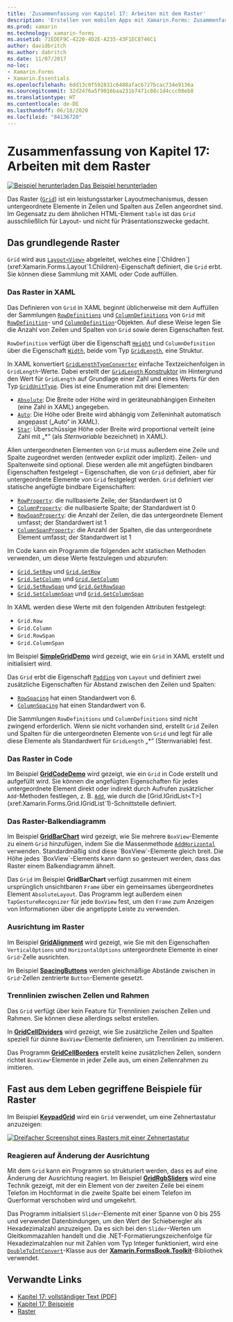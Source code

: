 ```yaml
---
title: 'Zusammenfassung von Kapitel 17: Arbeiten mit dem Raster'
description: 'Erstellen von mobilen Apps mit Xamarin.Forms: Zusammenfassung von Kapitel 17: Arbeiten mit dem Raster'
ms.prod: xamarin
ms.technology: xamarin-forms
ms.assetid: 71EDEF9C-4220-4D2E-A235-43F1EC8746C1
author: davidbritch
ms.author: dabritch
ms.date: 11/07/2017
no-loc:
- Xamarin.Forms
- Xamarin.Essentials
ms.openlocfilehash: 6dd13c0f592831c6488afac6727bcac734e9136a
ms.sourcegitcommit: 32d2476a5f9016baa231b7471c88c1d4ccc08eb8
ms.translationtype: HT
ms.contentlocale: de-DE
ms.lasthandoff: 06/18/2020
ms.locfileid: "84136720"
---
```

# <a name="summary-of-chapter-17-mastering-the-grid"></a>Zusammenfassung von Kapitel 17: Arbeiten mit dem Raster

[![Beispiel herunterladen](~/media/shared/download.png) Das Beispiel herunterladen](https://github.com/xamarin/xamarin-forms-book-samples/tree/master/Chapter17)

Das Raster ([`Grid`](xref:Xamarin.Forms.Grid)) ist ein leistungsstarker Layoutmechanismus, dessen untergeordnete Elemente in Zeilen und Spalten aus Zellen angeordnet sind. Im Gegensatz zu dem ähnlichen HTML-Element `table` ist das `Grid` ausschließlich für Layout- und nicht für Präsentationszwecke gedacht.

## <a name="the-basic-grid"></a>Das grundlegende Raster

`Grid` wird aus [`Layout<View>`](xref:Xamarin.Forms.Layout`1) abgeleitet, welches eine [`Children`](xref:Xamarin.Forms.Layout`1.Children)-Eigenschaft definiert, die `Grid` erbt. Sie können diese Sammlung mit XAML oder Code auffüllen.

### <a name="the-grid-in-xaml"></a>Das Raster in XAML

Das Definieren von `Grid` in XAML beginnt üblicherweise mit dem Auffüllen der Sammlungen [`RowDefinitions`](xref:Xamarin.Forms.Grid.RowDefinitions) und [`ColumnDefinitions`](xref:Xamarin.Forms.Grid.ColumnDefinitions) von `Grid` mit [`RowDefinition`](xref:Xamarin.Forms.RowDefinition)- und [`ColumnDefinition`](xref:Xamarin.Forms.ColumnDefinition)-Objekten. Auf diese Weise legen Sie die Anzahl von Zeilen und Spalten von `Grid` sowie deren Eigenschaften fest.

`RowDefinition` verfügt über die Eigenschaft [`Height`](xref:Xamarin.Forms.RowDefinition.Height) und `ColumnDefinition` über die Eigenschaft [`Width`](xref:Xamarin.Forms.ColumnDefinition.Width), beide vom Typ [`GridLength`](xref:Xamarin.Forms.GridLength), eine Struktur.

In XAML konvertiert [`GridLengthTypeConverter`](xref:Xamarin.Forms.GridLengthTypeConverter) einfache Textzeichenfolgen in `GridLength`-Werte. Dabei erstellt der [`GridLength` Konstruktor](xref:Xamarin.Forms.GridLength.%23ctor(System.Double,Xamarin.Forms.GridUnitType)) im Hintergrund den Wert für `GridLength` auf Grundlage einer Zahl und eines Werts für den Typ [`GridUnitType`](xref:Xamarin.Forms.GridUnitType). Dies ist eine Enumeration mit drei Elementen:

- [`Absolute`](xref:Xamarin.Forms.GridUnitType.Absolute): Die Breite oder Höhe wird in geräteunabhängigen Einheiten (eine Zahl in XAML) angegeben.
- [`Auto`](xref:Xamarin.Forms.GridUnitType.Auto): Die Höhe oder Breite wird abhängig vom Zelleninhalt automatisch angepasst („Auto“ in XAML).
- [`Star`](xref:Xamarin.Forms.GridUnitType.Star): Überschüssige Höhe oder Breite wird proportional verteilt (eine Zahl mit „\*“ (als *Sternvariable* bezeichnet) in XAML).

Allen untergeordneten Elementen von `Grid` muss außerdem eine Zeile und Spalte zugeordnet werden (entweder explizit oder implizit). Zeilen- und Spaltenweite sind optional. Diese werden alle mit angefügten bindbaren Eigenschaften festgelegt – Eigenschaften, die von `Grid` definiert, aber für untergeordnete Elemente von `Grid` festgelegt werden. `Grid` definiert vier statische angefügte bindbare Eigenschaften:

- [`RowProperty`](xref:Xamarin.Forms.Grid.RowProperty): die nullbasierte Zeile; der Standardwert ist 0
- [`ColumnProperty`](xref:Xamarin.Forms.Grid.ColumnProperty): die nullbasierte Spalte; der Standardwert ist 0
- [`RowSpanProperty`](xref:Xamarin.Forms.Grid.RowSpanProperty): die Anzahl der Zeilen, die das untergeordnete Element umfasst; der Standardwert ist 1
- [`ColumnSpanProperty`](xref:Xamarin.Forms.Grid.ColumnSpanProperty): die Anzahl der Spalten, die das untergeordnete Element umfasst; der Standardwert ist 1

Im Code kann ein Programm die folgenden acht statischen Methoden verwenden, um diese Werte festzulegen und abzurufen:

- [`Grid.SetRow`](xref:Xamarin.Forms.Grid.SetRow(Xamarin.Forms.BindableObject,System.Int32)) und [`Grid.GetRow`](xref:Xamarin.Forms.Grid.GetRow(Xamarin.Forms.BindableObject))
- [`Grid.SetColumn`](xref:Xamarin.Forms.Grid.SetColumn(Xamarin.Forms.BindableObject,System.Int32)) und [`Grid.GetColumn`](xref:Xamarin.Forms.Grid.GetColumn(Xamarin.Forms.BindableObject))
- [`Grid.SetRowSpan`](xref:Xamarin.Forms.Grid.SetRowSpan(Xamarin.Forms.BindableObject,System.Int32)) und [`Grid.GetRowSpan`](xref:Xamarin.Forms.Grid.GetRowSpan(Xamarin.Forms.BindableObject))
- [`Grid.SetColumnSpan`](xref:Xamarin.Forms.Grid.SetColumnSpan(Xamarin.Forms.BindableObject,System.Int32)) und [`Grid.GetColumnSpan`](xref:Xamarin.Forms.Grid.GetColumnSpan(Xamarin.Forms.BindableObject))

In XAML werden diese Werte mit den folgenden Attributen festgelegt:

- `Grid.Row`
- `Grid.Column`
- `Grid.RowSpan`
- `Grid.ColumnSpan`

Im Beispiel [**SimpleGridDemo**](https://github.com/xamarin/xamarin-forms-book-samples/tree/master/Chapter17/SimpleGridDemo) wird gezeigt, wie ein `Grid` in XAML erstellt und initialisiert wird.

Das `Grid` erbt die Eigenschaft [`Padding`](xref:Xamarin.Forms.Layout.Padding) von `Layout` und definiert zwei zusätzliche Eigenschaften für Abstand zwischen den Zeilen und Spalten:

- [`RowSpacing`](xref:Xamarin.Forms.Grid.RowSpacing) hat einen Standardwert von 6.
- [`ColumnSpacing`](xref:Xamarin.Forms.Grid.ColumnSpacing) hat einen Standardwert von 6.

Die Sammlungen `RowDefinitions` und `ColumnDefinitions` sind nicht zwingend erforderlich. Wenn sie nicht vorhanden sind, erstellt `Grid` Zeilen und Spalten für die untergeordneten Elemente von `Grid` und legt für alle diese Elemente als Standardwert für `GridLength` „\*“ (Sternvariable) fest.

### <a name="the-grid-in-code"></a>Das Raster in Code

Im Beispiel [**GridCodeDemo**](https://github.com/xamarin/xamarin-forms-book-samples/tree/master/Chapter17/GridCodeDemo) wird gezeigt, wie ein `Grid` in Code erstellt und aufgefüllt wird. Sie können die angefügten Eigenschaften für jedes untergeordnete Element direkt oder indirekt durch Aufrufen zusätzlicher `Add`-Methoden festlegen, z. B. [`Add`](xref:Xamarin.Forms.Grid.IGridList`1.Add*), wie durch die [Grid.IGridList<T>](xref:Xamarin.Forms.Grid.IGridList`1)-Schnittstelle definiert.

### <a name="the-grid-bar-chart"></a>Das Raster-Balkendiagramm

Im Beispiel [**GridBarChart**](https://github.com/xamarin/xamarin-forms-book-samples/tree/master/Chapter17/GridBarChart) wird gezeigt, wie Sie mehrere `BoxView`-Elemente zu einem `Grid` hinzufügen, indem Sie die Massenmethode [`AddHorizontal`](xref:Xamarin.Forms.Grid.IGridList`1.AddHorizontal*) verwenden. Standardmäßig sind diese `BoxView`-Elemente gleich breit. Die Höhe jedes `BoxView`-Elements kann dann so gesteuert werden, dass das Raster einem Balkendiagramm ähnelt.

Das `Grid` im Beispiel **GridBarChart** verfügt zusammen mit einem ursprünglich unsichtbaren `Frame` über ein gemeinsames übergeordnetes Element `AbsoluteLayout`. Das Programm legt außerdem einen `TapGestureRecognizer` für jede `BoxView` fest, um den `Frame` zum Anzeigen von Informationen über die angetippte Leiste zu verwenden.

### <a name="alignment-in-the-grid"></a>Ausrichtung im Raster

Im Beispiel [**GridAlignment**](https://github.com/xamarin/xamarin-forms-book-samples/tree/master/Chapter17/GridAlignment) wird gezeigt, wie Sie mit den Eigenschaften `VerticalOptions` und `HorizontalOptions` untergeordnete Elemente in einer `Grid`-Zelle ausrichten.

Im Beispiel [**SpacingButtons**](https://github.com/xamarin/xamarin-forms-book-samples/tree/master/Chapter17/SpacingButtons) werden gleichmäßige Abstände zwischen in `Grid`-Zellen zentrierte `Button`-Elemente gesetzt.

### <a name="cell-dividers-and-borders"></a>Trennlinien zwischen Zellen und Rahmen

Das `Grid` verfügt über kein Feature für Trennlinien zwischen Zellen und Rahmen. Sie können diese allerdings selbst erstellen.

In [**GridCellDividers**](https://github.com/xamarin/xamarin-forms-book-samples/tree/master/Chapter17/GridCellDividers) wird gezeigt, wie Sie zusätzliche Zeilen und Spalten speziell für dünne `BoxView`-Elemente definieren, um Trennlinien zu imitieren.

Das Programm [**GridCellBorders**](https://github.com/xamarin/xamarin-forms-book-samples/tree/master/Chapter17/GridCellBorders) erstellt keine zusätzlichen Zellen, sondern richtet `BoxView`-Elemente in jeder Zelle aus, um einen Zellenrahmen zu imitieren.

## <a name="almost-real-life-grid-examples"></a>Fast aus dem Leben gegriffene Beispiele für Raster

Im Beispiel [**KeypadGrid**](https://github.com/xamarin/xamarin-forms-book-samples/tree/master/Chapter17/KeypadGrid) wird ein `Grid` verwendet, um eine Zehnertastatur anzuzeigen:

[![Dreifacher Screenshot eines Rasters mit einer Zehnertastatur](images/ch17fg12-small.png "Raster mit einer Zehnertastatur")](images/ch17fg12-large.png#lightbox "Raster mit einer Zehnertastatur")

### <a name="responding-to-orientation-changes"></a>Reagieren auf Änderung der Ausrichtung

Mit dem `Grid` kann ein Programm so strukturiert werden, dass es auf eine Änderung der Ausrichtung reagiert. Im Beispiel [**GridRgbSliders**](https://github.com/xamarin/xamarin-forms-book-samples/tree/master/Chapter17/GridRgbSliders) wird eine Technik gezeigt, mit der ein Element von der zweiten Zeile bei einem Telefon im Hochformat in die zweite Spalte bei einem Telefon im Querformat verschoben wird und umgekehrt.

Das Programm initialisiert `Slider`-Elemente mit einer Spanne von 0 bis 255 und verwendet Datenbindungen, um den Wert der Schieberegler als Hexadezimalzahl anzuzeigen. Da es sich bei den `Slider`-Werten um Gleitkommazahlen handelt und die .NET-Formatierungszeichenfolge für Hexadezimalzahlen nur mit Zahlen vom Typ Integer funktioniert, wird eine [`DoubleToIntConvert`](https://github.com/xamarin/xamarin-forms-book-samples/blob/master/Libraries/Xamarin.FormsBook.Toolkit/Xamarin.FormsBook.Toolkit/DoubleToIntConverter.cs)-Klasse aus der [**Xamarin.FormsBook.Toolkit**](https://github.com/xamarin/xamarin-forms-book-samples/tree/master/Libraries/Xamarin.FormsBook.Toolkit)-Bibliothek verwendet.

## <a name="related-links"></a>Verwandte Links

- [Kapitel 17: vollständiger Text (PDF)](https://download.xamarin.com/developer/xamarin-forms-book/XamarinFormsBook-Ch17-Apr2016.pdf)
- [Kapitel 17: Beispiele](https://github.com/xamarin/xamarin-forms-book-samples/tree/master/Chapter17)
- [Raster](~/xamarin-forms/user-interface/layouts/grid.md)
